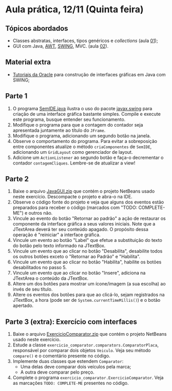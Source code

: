 # Aula prática, 12/11 (Quinta feira)

## Tópicos abordados
 - Classes abstratas, interfaces, tipos genéricos e *collections* (aula [01](../01_slides-java-abstract-2015b.pdf));
 - GUI com Java, [AWT](http://docs.oracle.com/javase/8/docs/api/java/awt/package-summary.html), [SWING](http://docs.oracle.com/javase/8/docs/api/javax/swing/package-summary.html), MVC. (aula [02](../02_slides-java-gui-2015b.pdf)).

## Material extra
 - [Tutoriais da Oracle](http://docs.oracle.com/javase/tutorial/uiswing/examples/components/index.html) para construção de interfaces gráficas em Java com SWING;

## Parte 1
 1. O programa [SemIDE.java](SemIDE.java) ilustra o uso do pacote [javax.swing](http://docs.oracle.com/javase/8/docs/api/javax/swing/package-summary.html) para criação de uma interface gráfica bastante simples. Compile e execute este programa, busque entender seu funcionamento.
 2. Modifique o programa para que a contagem do contador seja apresentada juntamente ao título do `JFrame`.
 3. Modifique o programa, adicionando um segundo botão na janela. 
 4. Observe o comportamento do programa. Para evitar a sobreposição entre componentes atualize o método `criaComponentes` de `SemIDE`, adicionando um `GridLayout` como gerenciador de layout.
 5. Adicione um `ActionListener` ao segundo botão e faça-o decrementar o contador `contagemCliques`. Lembre-se de atualizar a view!

## Parte 2
 1. Baixe o arquivo [JavaGUI.zip](JavaGUI.zip) que contém o projeto NetBeans usado neste exercício. Descompacte o projeto e abra-o na IDE.
 2. Observe o código fonte do projeto e veja que alguns dos eventos estão preparados para receber o código (marcados com "TODO: COMPLETE-ME") e outros não.
 3. Vincule ao evento do botão "Retornar ao padrão" a ação de restaurar os componente da interface gráfica a seus valores iniciais. Note que a JTextArea deverá ter seu conteúdo apagado. O propósito dessa operação é "reiniciar" a interface gráfica.
 4. Vincule um evento ao botão "Label" que efetue a substituição do texto do botão pelo texto informado na JTextBox.
 5. Vincule um evento que ao clicar no botão "Desabilita", desabilite todos os outros botões exceto o "Retornar ao Padrão" e "Habilita".
 6. Vincule um evento que ao clicar no botão "Habilita", habilite os botões desabilitados no passo 5.
 7. Vincule um evento que ao clicar no botão "Insere", adiciona na JTextArea o conteúdo da JTextBox.
 8. Altere um dos botões para mostrar um ícone/imagem (a sua escolha) ao invés de seu título.
 9. Altere os eventos dos botões para que ao clicá-lo, sejam registrados na JTextBox, a hora (pode ser de `System.currentTimeMillis()`) e o botão apertado.


## Parte 3 (extra): Exercício com interfaces
 1. Baixe o arquivo [ExercicioComparator.zip](ExercicioComparator.zip) que contém o projeto NetBeans usado neste exercício.
 2. Estude a classe `exercicio_comparator.comparators.ComparatorPlaca`, responsável por comparar dois objetos `Veiculo`. Veja seu método `compare()` e o comentário presente no código.
 3. Implemente duas classes que estendem `Comparator`:
    - Uma delas deve comparar dois veículos pela marca;
    - A outra deve comparar pelo preço.
 4. Complete o programa `exercicio_comparator.ExercicioComparator`. Veja as marcações `TODO: COMPLETE-ME` presentes no código.
